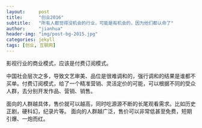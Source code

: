```yaml
---
layout:     post
title:      "创业2016"
subtitle:   "所有人都觉得没机会的行业，可能是有机会的，因为他们都认命了"
author:     "jianhua"
header-img: "img/post-bg-2015.jpg"
categories: jekyll
tags: [创业, 互联网]
---
```


影视行业的商业模式，应该是付费订阅模式。

中国社会层次之多，导致文艺审美、品位是很难调和的，强行调和的结果是谁都不买单。付费订阅模式，给了一个精准营销、灵活定价的可能，可以根据不同的受众人群，去分别开发作品、营销、销售。

面向的人群越具体，售价就可以越高，同时吃源源不断的长尾观看需求。比如历史正剧，硬科幻，纪录片等。
面向的人群越广泛，售价可以非常低甚至免费，短期引爆、一炮而红。
